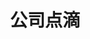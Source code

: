 ---
title: 公司点滴
weight: 1
categories: ["daily"]
resources:
    - src: 
      params:
          cover: true
---
